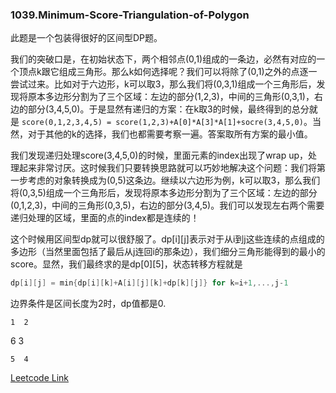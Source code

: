 ### 1039.Minimum-Score-Triangulation-of-Polygon

此题是一个包装得很好的区间型DP题。

我们的突破口是，在初始状态下，两个相邻点(0,1)组成的一条边，必然有对应的一个顶点k跟它组成三角形。那么k如何选择呢？我们可以将除了(0,1)之外的点逐一尝试过来。比如对于六边形，k可以取3，那么我们将(0,3,1)组成一个三角形后，发现将原本多边形分割为了三个区域：左边的部分(1,2,3)，中间的三角形(0,3,1)，右边的部分(3,4,5,0)。于是显然有递归的方案：在k取3的时候，最终得到的总分就是 ```score(0,1,2,3,4,5) = score(1,2,3)+A[0]*A[3]*A[1]+socre(3,4,5,0)```。当然，对于其他的k的选择，我们也都需要考察一遍。答案取所有方案的最小值。

我们发现递归处理score(3,4,5,0)的时候，里面元素的index出现了wrap up，处理起来非常讨厌。这时候我们只要转换思路就可以巧妙地解决这个问题：我们将第一步考虑的对象转换成为(0,5)这条边。继续以六边形为例，k可以取3，那么我们将(0,3,5)组成一个三角形后，发现将原本多边形分割为了三个区域：左边的部分(0,1,2,3)，中间的三角形(0,3,5)，右边的部分(3,4,5)。我们可以发现左右两个需要递归处理的区域，里面的点的index都是连续的！

这个时候用区间型dp就可以很舒服了。dp[i][j]表示对于从i到j这些连续的点组成的多边形（当然里面包括了最后从j连回i的那条边），我们细分三角形能得到的最小的score。显然，我们最终求的是dp[0][5]，状态转移方程就是
```cpp
dp[i][j] = min{dp[i][k]+A[i][j][k]+dp[k][j]} for k=i+1,...,j-1
```
边界条件是区间长度为2时，dp值都是0.

    1  2
    
 6          3
 
    5  4

[Leetcode Link](https://leetcode.com/problems/minimum-score-triangulation-of-polygon)
